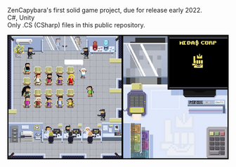 ZenCapybara's first solid game project, due for release early 2022.
</br>
C#, Unity
</br>
Only .CS (CSharp) files in this public repository.

![alt text](https://github.com/MadsenAMS/MidasBankClerk/blob/main/accountant.png)
